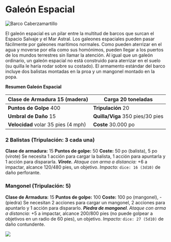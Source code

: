 # Galeón Espacial
![Barco Caberzamartillo](https://media.dndbeyond.com/compendium-images/sais/MEDeeJAOuTmQ254j/02-018.space-galleon-splash.png)

El galeón espacial es un pilar entre la multitud de barcos que surcan el Espacio Salvaje y el Mar Astral. Los galeones espaciales pueden pasar fácilmente por galeones marítimos normales. Como pueden aterrizar en el agua y moverse por ella como sus homónimos, pueden llegar a los puertos de los mundos terrestres sin llamar la atención. Al igual que un galeón ordinario, un galeón espacial no está construido para aterrizar en el suelo (su quilla le haría rodar sobre su costado). El armamento estándar del barco incluye dos balistas montadas en la proa y un mangonel montado en la popa.

**Resumen Galeón Espacial**

| **Clase de Armadura** 15 (madera)   | **Carga** 20 toneladas           |
| ----------------------------------- | -------------------------------- |
| **Puntos de Golpe** 400             | **Tripulación** 20               | 
| **Umbral de Daño** 15               | **Quilla/Viga** 350 pies/30 pies |
| **Velocidad** volar 35 pies (4 mph) | **Coste**  30.000 po             |
### **2 Balistas (Tripulación: 3 cada una)**
**Clase de armadura:** 15
**Puntos de golpe:** 50
**Coste:** 50 po (balista), 5 po (virote)
Se necesita 1 acción para cargar la balista, 1 acción para apuntarla y 1 acción para dispararla.
**_Virote._** _Ataque con arma a distancia:_ +6 a impactar, alcance 120/480 pies, un objetivo. _Impacto:_ `dice: 16 (3d10)` de daño perforante.

### **Mangonel (Tripulación: 5)**
**Clase de Armadura:** 15
**Puntos de golpe:** 100
**Coste:** 100 po (mangonel), - (piedra)
Se necesitan 2 acciones para cargar un mangonel, 2 acciones para apuntarlo y 1 acción para dispararlo.
**_Piedra de mangonel_**. _Ataque con arma a distancia:_ +5 a impactar, alcance 200/800 pies (no puede golpear a objetivos en un radio de 60 pies), un objetivo. _Impacto:_ `dice: 27 (5d10)` de daño contundente.

![](https://media.dndbeyond.com/compendium-images/sais/MEDeeJAOuTmQ254j/map-2.11-space-galleon.jpg)

